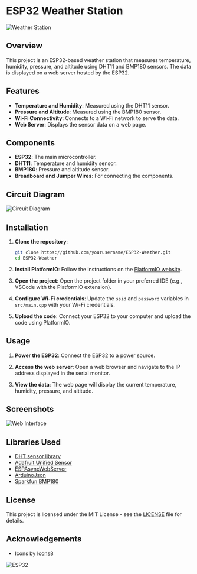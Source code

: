 # ESP32 Weather Station

![Weather Station](https://img.icons8.com/color/96/000000/weather.png)

## Overview

This project is an ESP32-based weather station that measures temperature, humidity, pressure, and altitude using DHT11 and BMP180 sensors. The data is displayed on a web server hosted by the ESP32.

## Features

- **Temperature and Humidity**: Measured using the DHT11 sensor.
- **Pressure and Altitude**: Measured using the BMP180 sensor.
- **Wi-Fi Connectivity**: Connects to a Wi-Fi network to serve the data.
- **Web Server**: Displays the sensor data on a web page.

## Components

- **ESP32**: The main microcontroller.
- **DHT11**: Temperature and humidity sensor.
- **BMP180**: Pressure and altitude sensor.
- **Breadboard and Jumper Wires**: For connecting the components.

## Circuit Diagram

![Circuit Diagram](https://img.icons8.com/color/96/000000/electronics.png)

## Installation

1. **Clone the repository**:
    ```sh
    git clone https://github.com/yourusername/ESP32-Weather.git
    cd ESP32-Weather
    ```

2. **Install PlatformIO**:
    Follow the instructions on the [PlatformIO website](https://platformio.org/install).

3. **Open the project**:
    Open the project folder in your preferred IDE (e.g., VSCode with the PlatformIO extension).

4. **Configure Wi-Fi credentials**:
    Update the `ssid` and `password` variables in `src/main.cpp` with your Wi-Fi credentials.

5. **Upload the code**:
    Connect your ESP32 to your computer and upload the code using PlatformIO.

## Usage

1. **Power the ESP32**:
    Connect the ESP32 to a power source.

2. **Access the web server**:
    Open a web browser and navigate to the IP address displayed in the serial monitor.

3. **View the data**:
    The web page will display the current temperature, humidity, pressure, and altitude.

## Screenshots

![Web Interface](https://img.icons8.com/color/96/000000/web.png)

## Libraries Used

- [DHT sensor library](https://github.com/adafruit/DHT-sensor-library)
- [Adafruit Unified Sensor](https://github.com/adafruit/Adafruit_Sensor)
- [ESPAsyncWebServer](https://github.com/me-no-dev/ESPAsyncWebServer)
- [ArduinoJson](https://github.com/bblanchon/ArduinoJson)
- [Sparkfun BMP180](https://github.com/sparkfun/SparkFun_BMP180_Breakout_Arduino_Library)

## License

This project is licensed under the MIT License - see the [LICENSE](LICENSE) file for details.

## Acknowledgements

- Icons by [Icons8](https://icons8.com)

![ESP32](https://img.icons8.com/color/96/000000/esp32.png)
